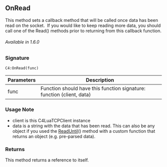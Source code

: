 
## OnRead

This method sets a callback method that will be called once data has been read on the socket.  If you would like to keep reading more data, you should call one of the Read() methods prior to returning from this callback function.

###### Available in 1.6.0


### Signature

`C4:OnRead(func)`


| Parameters | Description |
| --- | --- |
| func | Function should have this function signature:  function (client, data) |


### Usage Note

- client is this C4LuaTCPClient instance
- data is a string with the data that has been read. This can also be any object if you used the [ReadUntil][1]() method with a custom function that returns an object (e.g. pre-parsed data).


### Returns

This method returns a reference to itself.

[1]:	https://snap-one.github.io/docs-driverworks-api/#readuntil